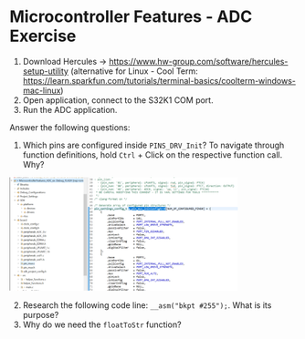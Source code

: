 # Microcontroller Features - ADC Exercise
1. Download Hercules -> https://www.hw-group.com/software/hercules-setup-utility (alternative for Linux - Cool Term: https://learn.sparkfun.com/tutorials/terminal-basics/coolterm-windows-mac-linux)
2. Open application, connect to the S32K1 COM port.
3. Run the ADC application. 

Answer the following questions:
1. Which pins are configured inside `PINS_DRV_Init`? To navigate through function definitions, hold `Ctrl` + Click on the respective function call. Why? 

<img src="img/configured-pins.png" width="400">

2. Research the following code line: `__asm("bkpt #255");`. What is its purpose?
3. Why do we need the `floatToStr` function?